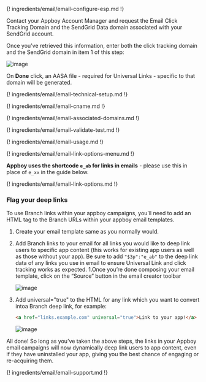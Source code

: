 ---
---

{! ingredients/email/email-configure-esp.md !}

Contact your Appboy Account Manager and request the Email Click Tracking Domain and the SendGrid Data domain associated with your SendGrid account.

Once you’ve retrieved this information, enter both the click tracking domain and the SendGrid domain in item 1 of this step: 

![image](/img/pages/email/sendgrid/configure-sendgrid-1.png)

On **Done** click, an AASA file - required for Universal Links - specific to that domain will be generated.

{! ingredients/email/email-technical-setup.md !}

{! ingredients/email/email-cname.md !}

{! ingredients/email/email-associated-domains.md !}

{! ingredients/email/email-validate-test.md !}

{! ingredients/email/email-usage.md !}

{! ingredients/email/email-link-options-menu.md !}

**Appboy uses the shortcode `e_ab` for links in emails** - please use this in place of `e_xx` in the guide below.

{! ingredients/email/email-link-options.md !}

### Flag your deep links

To use Branch links within your appboy campaigns, you’ll need to add an HTML tag to the Branch URLs within your appboy email templates.

1. Create your email template same as you normally would.
1. Add Branch links to your email for all links you would like to deep link users to specific app content (this works for existing app users as well as those without your app). Be sure to add `"$3p":"e_ab"` to the deep link data of any links you use in email to ensure Universal Link and click tracking works as expected.
1.Once you’re done composing your email template, click on the “Source” button in the email creator toolbar

    ![image](/img/pages/email/appboy/appboy-source.png)

1. Add universal="true" to the HTML for any link which you want to convert intoa Branch deep link, for example:

    ```html
    <a href="links.example.com" universal="true">Link to your app!</a>
    ```
    ![image](/img/pages/email/appboy/appboy-universal.png)

All done! So long as you’ve taken the above steps, the links in your Appboy email campaigns will now dynamically deep link users to app content, even if they have uninstalled your app, giving you the best chance of engaging or re-acquiring them.

{! ingredients/email/email-support.md !}

